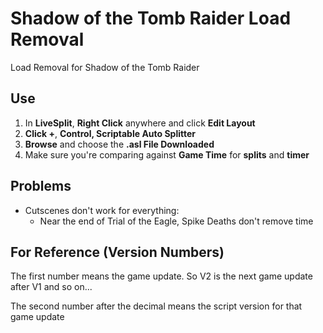 # Shadow of the Tomb Raider Load Removal

Load Removal for Shadow of the Tomb Raider

## Use
1. In **LiveSplit**, **Right Click** anywhere and click **Edit Layout**
2. **Click +**, **Control, Scriptable Auto Splitter**
3. **Browse** and choose the **.asl  File Downloaded**
4. Make sure you're comparing against **Game Time** for **splits** and **timer**
## Problems
- Cutscenes don't work for everything:
  - Near the end of Trial of the Eagle, Spike Deaths don't remove time

<!--
# Todo
-  Make this a Auto Splitter aswell as Load Removal
- Settings:
  - Skippable & Unskippable Cutscenes
    - Improve Cutscene Addresses
-->

## For Reference (Version Numbers)
The first number means the game update. So V2 is the next game update after V1 and so on...

The second number after the decimal means the script version for that game update
